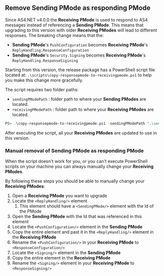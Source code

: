 ## Remove Sending PMode as responding PMode

Since <span>AS4.NET</span> v4.0.0 the **Receiving PMode** is used to respond to AS4 messages instead of referencing a **Sending PMode**.
This means that upgrading to this version with older **Receiving PModes** will lead to different responses. The breaking change means that the:

- **Sending PMode**'s `PushConfiguration` becomes **Receiving PMode**'s `ReplyHandling.ResponseConfiguration`
- **Sending PMode**'s `Security.Signing` becomes **Receiving PMode**'s `ReplyHandling.ResponseSigining`

Starting from this version, the release package has a PowerShell script file located at: `.\scripts\copy-responsepmode-to-receivingpmode.ps1` to help you make this change more gracefully.

The script requires two folder paths:

- `sendingPModePath` : folder path to where your **Sending PModes** are located.
- `receivingPModePath` : folder path to where your **Receiving PModes** are located.

```powershell
PS> .\copy-responsepmode-to-receivingpmode.ps1 -sendingPModePath ".\send-pmodes" -receivingPModePath ".\receive-pmodes"
```

After executing the script, all your **Receiving PModes** are updated to use in this version.

### Manual removal of Sending PMode as responding PMode

When the script doesn't work for you, or you can't execute PowerShell scripts on your machine you can always manually change your **Receiving PModes**.

By following these steps you should be able to manually change your **Receiving PModes**:

1. Open a **Receiving PMode** you want to upgrade
2. Locate the `<ReplyHandling/>` element
   1. This element should have a `<SendingPMode/>` element with the Id of the PMode
3. Open the **Sending PMode** with the Id that was referenced in this element
4. Locate the `<PushConfiguration/>` element in the **Sending PMode**
5. Copy the entire element and past it in the `<ReplyHandling/>` element in the **Receiving PMode**
6. Rename the `<PushConfiguration/>` in your **Receiving PMode** to `<ResponseConfiguration/>`
7. Locate the `<Signing/>` element in the **Sending PMode**
8. Copy the entire element in the **Receiving PMode**
9. Rename the `<Signing/>` element in your **Receiving PMode** to `<ResponseSigning/>`

